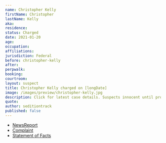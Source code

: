 ```yaml
---
name: Christopher Kelly
firstName: Christopher
lastName: Kelly
aka:
residence:
status: Charged
date: 2021-01-20
age:
occupation:
affiliations:
jurisdiction: Federal
before: christopher-kelly
after:
perpwalk:
booking:
courtroom:
layout: suspect
title: Christopher Kelly charged on [longDate]
image: /images/preview/christopher-kelly.jpg
description: Click for latest case details. Suspects innocent until proven guilty.
quote:
author: seditiontrack
published: false
---
```


- [NewsReport]()
- [Complaint](https://www.justice.govhttps://extremism.gwu.edu/sites/g/files/zaxdzs2191/f/Christopher%20Kelly%20Affidavit%20in%20Support%20of%20Criminal%20Complaint.pdf)
- [Statement of Facts](https://www.justice.govhttps://extremism.gwu.edu/sites/g/files/zaxdzs2191/f/Christopher%20Kelly%20Affidavit%20in%20Support%20of%20Criminal%20Complaint.pdf)
